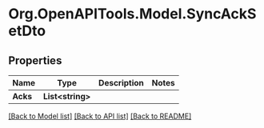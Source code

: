 # Org.OpenAPITools.Model.SyncAckSetDto

## Properties

Name | Type | Description | Notes
------------ | ------------- | ------------- | -------------
**Acks** | **List&lt;string&gt;** |  | 

[[Back to Model list]](../../README.md#documentation-for-models) [[Back to API list]](../../README.md#documentation-for-api-endpoints) [[Back to README]](../../README.md)

